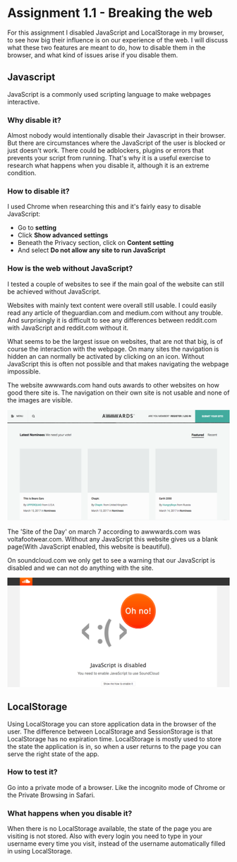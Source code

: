 # Assignment 1.1 - Breaking the web
For this assignment I disabled JavaScript and LocalStorage in my browser, to see how big their influence is on our experience of the web. I will discuss what these two features are meant to do, how to disable them in the browser, and what kind of issues arise if you disable them.

## Javascript
JavaScript is a commonly used scripting language to make webpages interactive.

### Why disable it?
Almost nobody would intentionally disable their Javascript in their browser. But there are circumstances where the JavaScript of the user is blocked or just doesn't work. There could be adblockers, plugins or errors that prevents your script from running. That's why it is a useful exercise to research what happens when you disable it, although it is an extreme condition.

### How to disable it?
I used Chrome when researching this and it's fairly easy to disable JavaScript:

- Go to **setting**
- Click **Show advanced settings**
- Beneath the Privacy section, click on **Content setting**
- And select **Do not allow any site to run JavaScript**

### How is the web without JavaScript?
I tested a couple of websites to see if the main goal of the website can still be achieved without JavaScript.

Websites with mainly text content were overall still usable. I could easily read any article of theguardian.com and medium.com without any trouble. And surprisingly it is difficult to see any differences between reddit.com with JavaScript and reddit.com without it.

What seems to be the largest issue on websites, that are not that big, is of course the interaction with the webpage. On many sites the navigation is hidden an can normally be activated by clicking on an icon. Without JavaScript this is often not possible and that makes navigating the webpage impossible.

The website awwwards.com hand outs awards to other websites on how good there site is. The navigation on their own site is not usable and none of the images are visible. 


![The website of awwwards.com without JS](https://github.com/dylanvans/browser-technology/blob/master/assignment1.1/img/awwwards.png)

The 'Site of the Day'  on march 7 according to awwwards.com was voltafootwear.com. Without any JavaScript this website gives us a blank page(With JavaScript enabled, this website is beautiful).

On soundcloud.com we only get to see a warning that our JavaScript is disabled and we can not do anything with the site.

![The website of soundcloud.com without JS](https://github.com/dylanvans/browser-technology/blob/master/assignment1.1/img/soundcloud.png)


## LocalStorage
Using LocalStorage you can store application data in the browser of the user. The difference between LocalStorage and SessionStorage is that LocalStorage has no expiration time. LocalStorage is mostly used to store the state the application is in, so when a user returns to the page you can serve the right state of the app.

### How to test it?
Go into a private mode of a browser. Like the incognito mode of Chrome or the Private Browsing in Safari. 

### What happens when you disable it?
When there is no LocalStorage available, the state of the page you are visiting is not stored. Also with every login you need to type in your username every time you visit, instead of the username automatically filled in using LocalStorage.